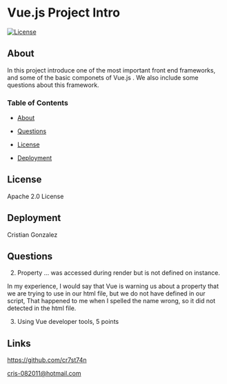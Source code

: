 
#  Vue.js Project Intro

[![License](https://img.shields.io/badge/License-Apache_2.0-yellowgreen.svg)](https://opensource.org/licenses/Apache-2.0)  

## About
In this project introduce one of the most important front end frameworks, and some of the basic componets of Vue.js . We also include some questions about this framework.

### Table of Contents
 * [About](#About)

  * [Questions](#Questions)

 * [License](#License)

 * [Deployment](#Deployment)


## License
Apache 2.0 License

## Deployment
Cristian Gonzalez

## Questions
2. Property ... was accessed during render but is not defined on instance.

In my experience, I would say that Vue is warning us about a property that we are trying to use in our html file, but we do not have defined in our script, That happened to me when I spelled the name wrong, so it did not detected in the html file.
 
3. Using Vue developer tools, 5 points


## Links

https://github.com/cr7st74n

cris-082011@hotmail.com


